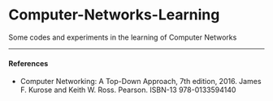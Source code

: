 # Computer-Networks-Learning
Some codes and experiments in the learning of Computer Networks


---
#### References

+ Computer Networking: A Top-Down Approach, 7th edition, 2016. James F. Kurose and Keith W. Ross. Pearson. ISBN-13 978-0133594140
